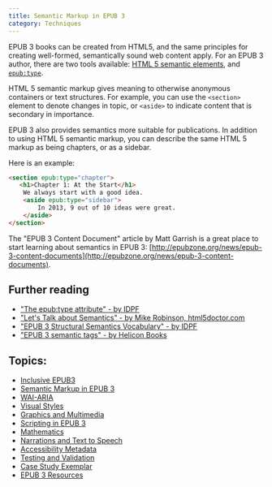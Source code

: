 ```yaml
---
title: Semantic Markup in EPUB 3
category: Techniques
---
```


EPUB 3 books can be created from HTML5, and the same principles for creating well-formed, semantically sound web content
apply. For an EPUB 3 author, there are two tools available: [HTML 5 semantic
elements](https://developer.mozilla.org/en/docs/Web/HTML/Element), and
[`epub:type`](http://www.idpf.org/accessibility/guidelines/content/semantics/epub-type.php).

HTML 5 semantic markup gives meaning to otherwise anonymous containers or text structures. For example, you can use the
`<section>` element to denote changes in topic, or `<aside>` to indicate content that is secondary in importance.

EPUB 3 also provides semantics more suitable for publications. In addition to using HTML 5 semantic markup, you can
describe the same HTML 5 markup as being chapters, or as a sidebar.

Here is an example:

```html
<section epub:type="chapter">
   <h1>Chapter 1: At the Start</h1>
    We always start with a good idea.
    <aside epub:type="sidebar">
        In 2013, 9 out of 10 ideas were great.
    </aside>
</section>
```

The "EPUB 3 Content Document" article by Matt Garrish is a great place to start learning about semantics in EPUB 3: [http://epubzone.org/news/epub-3-content-documents](http://epubzone.org/news/epub-3-content-documents).

## Further reading

* ["The epub:type attribute" - by IDPF](http://www.idpf.org/accessibility/guidelines/content/semantics/epub-type.php)
* ["Let's Talk about Semantics" - by Mike Robinson, html5doctor.com](http://html5doctor.com/lets-talk-about-semantics/)
* ["EPUB 3 Structural Semantics Vocabulary" - by IDPF](http://www.idpf.org/epub/vocab/structure/)
* ["EPUB 3 semantic tags" - by Helicon Books](http://www.heliconbooks.com/article/epub3sem)

## Topics:

* [Inclusive EPUB3](/InclusiveEPUB3.html)
* [Semantic Markup in EPUB 3](/SemanticMarkupInEPUB3.html)
* [WAI-ARIA](/WAI-ARIA.html)
* [Visual Styles](/VisualStyles.html)
* [Graphics and Multimedia](/GraphicsAndMultimedia.html)
* [Scripting in EPUB 3](/ScriptingInEPUB3.html)
* [Mathematics](/Mathematics.html)
* [Narrations and Text to Speech](/NarrationsAndTextToSpeech.html)
* [Accessibility Metadata](/AccessibilityMetadata.html)
* [Testing and Validation](/TestingAndValidation.html)
* [Case Study Exemplar](/CaseStudyExemplar.html)
* [EPUB 3 Resources](/EPUB3Resources.html)
